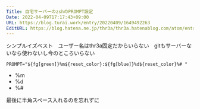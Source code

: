```yaml
---
Title: 自宅サーバーのzshのPROMPT設定
Date: 2022-04-09T17:17:43+09:00
URL: https://blog.turai.work/entry/20220409/1649492263
EditURL: https://blog.hatena.ne.jp/thr3a/thr3a.hatenablog.com/atom/entry/13574176438081313724
---
```


シンプルイズベスト　ユーザー名はthr3a固定だからいらない　gitもサーバーないなら使わないし今のところいらない

```
PROMPT="${fg[green]}%m${reset_color}:${fg[blue]}%d${reset_color}%# "
```

- %m
- %d
- %#

最後に半角スペース入れるのを忘れずに

